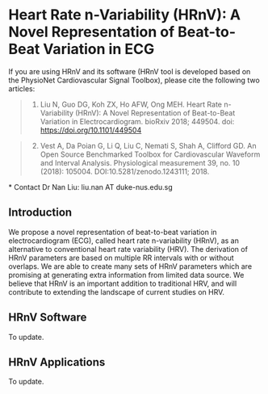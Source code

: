 # Heart Rate n-Variability (HRnV): A Novel Representation of Beat-to-Beat Variation in ECG

If you are using HRnV and its software (HRnV tool is developed based on the PhysioNet Cardiovascular Signal Toolbox), please cite the following two articles:
> 1) Liu N, Guo DG, Koh ZX, Ho AFW, Ong MEH. Heart Rate n-Variability (HRnV): A Novel Representation of Beat-to-Beat Variation in Electrocardiogram. bioRxiv 2018; 449504. doi: https://doi.org/10.1101/449504

> 2) Vest A, Da Poian G, Li Q, Liu C, Nemati S, Shah A, Clifford GD. An Open Source Benchmarked Toolbox for Cardiovascular Waveform and Interval Analysis. Physiological measurement 39, no. 10 (2018): 105004. DOI:10.5281/zenodo.1243111; 2018. 

\* Contact Dr Nan Liu: liu.nan AT duke-nus.edu.sg

## Introduction
We propose a novel representation of beat-to-beat variation in electrocardiogram (ECG), called heart rate n-variability (HRnV), as an alternative to conventional heart rate variability (HRV). The derivation of HRnV parameters are based on multiple RR intervals with or without overlaps. We are able to create many sets of HRnV parameters which are promising at generating extra information from limited data source. We believe that HRnV is an important addition to traditional HRV, and will contribute to extending the landscape of current studies on HRV.

## HRnV Software
To update.

## HRnV Applications
To update.
